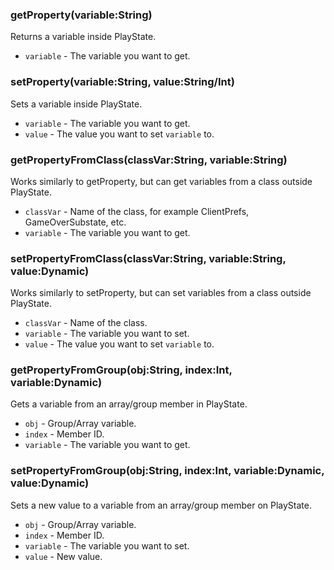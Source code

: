 ### getProperty(variable:String)
Returns a variable inside PlayState.

* `variable` - The variable you want to get.

### setProperty(variable:String, value:String/Int)
Sets a variable inside PlayState.

* `variable` - The variable you want to get.
* `value` - The value you want to set `variable` to.

### getPropertyFromClass(classVar:String, variable:String)
Works similarly to getProperty, but can get variables from a class outside PlayState.

* `classVar` - Name of the class, for example ClientPrefs, GameOverSubstate, etc.
* `variable` - The variable you want to get.

### setPropertyFromClass(classVar:String, variable:String, value:Dynamic)
Works similarly to setProperty, but can set variables from a class outside PlayState.

* `classVar` - Name of the class.
* `variable` - The variable you want to set.
* `value` - The value you want to set `variable` to.

### getPropertyFromGroup(obj:String, index:Int, variable:Dynamic)
Gets a variable from an array/group member in PlayState.

* `obj` - Group/Array variable.
* `index` - Member ID.
* `variable` - The variable you want to get.

### setPropertyFromGroup(obj:String, index:Int, variable:Dynamic, value:Dynamic)
Sets a new value to a variable from an array/group member on PlayState.

* `obj` - Group/Array variable.
* `index` - Member ID.
* `variable` - The variable you want to set.
* `value` - New value.